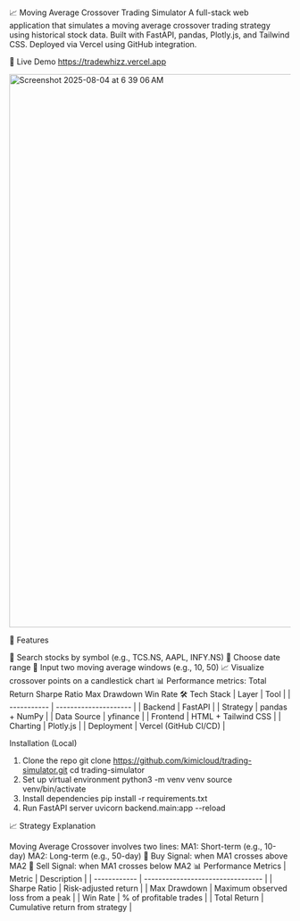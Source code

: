 📈 Moving Average Crossover Trading Simulator
A full-stack web application that simulates a moving average crossover trading strategy using historical stock data. Built with FastAPI, pandas, Plotly.js, and Tailwind CSS. Deployed via Vercel using GitHub integration.

🚀 Live Demo
https://tradewhizz.vercel.app

<img width="1710" height="992" alt="Screenshot 2025-08-04 at 6 39 06 AM" src="https://github.com/user-attachments/assets/62054c66-b2aa-42eb-9e9f-1f4a5c71a8da" />


🧠 Features


🔎 Search stocks by symbol (e.g., TCS.NS, AAPL, INFY.NS)
📆 Choose date range
🔢 Input two moving average windows (e.g., 10, 50)
📈 Visualize crossover points on a candlestick chart
📊 Performance metrics:
Total Return
Sharpe Ratio
Max Drawdown
Win Rate
🛠 Tech Stack
| Layer       | Tool                  |
| ----------- | --------------------- |
| Backend     | FastAPI               |
| Strategy    | pandas + NumPy        |
| Data Source | yfinance              |
| Frontend    | HTML + Tailwind CSS   |
| Charting    | Plotly.js             |
| Deployment  | Vercel (GitHub CI/CD) |



Installation (Local)
1. Clone the repo
git clone https://github.com/kimicloud/trading-simulator.git
cd trading-simulator
2. Set up virtual environment
python3 -m venv venv
source venv/bin/activate
3. Install dependencies
pip install -r requirements.txt
4. Run FastAPI server
uvicorn backend.main:app --reload




📈 Strategy Explanation


Moving Average Crossover involves two lines:
MA1: Short-term (e.g., 10-day)
MA2: Long-term (e.g., 50-day)
📌 Buy Signal: when MA1 crosses above MA2
📌 Sell Signal: when MA1 crosses below MA2
📊 Performance Metrics
| Metric       | Description                       |
| ------------ | --------------------------------- |
| Sharpe Ratio | Risk-adjusted return              |
| Max Drawdown | Maximum observed loss from a peak |
| Win Rate     | % of profitable trades            |
| Total Return | Cumulative return from strategy   |



